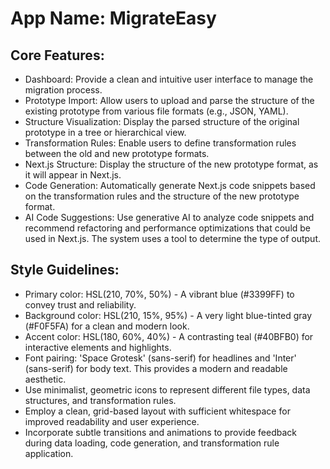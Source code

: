 # **App Name**: MigrateEasy

## Core Features:

- Dashboard: Provide a clean and intuitive user interface to manage the migration process.
- Prototype Import: Allow users to upload and parse the structure of the existing prototype from various file formats (e.g., JSON, YAML).
- Structure Visualization: Display the parsed structure of the original prototype in a tree or hierarchical view.
- Transformation Rules: Enable users to define transformation rules between the old and new prototype formats.
- Next.js Structure: Display the structure of the new prototype format, as it will appear in Next.js.
- Code Generation: Automatically generate Next.js code snippets based on the transformation rules and the structure of the new prototype format.
- AI Code Suggestions: Use generative AI to analyze code snippets and recommend refactoring and performance optimizations that could be used in Next.js. The system uses a tool to determine the type of output.

## Style Guidelines:

- Primary color: HSL(210, 70%, 50%) - A vibrant blue (#3399FF) to convey trust and reliability.
- Background color: HSL(210, 15%, 95%) - A very light blue-tinted gray (#F0F5FA) for a clean and modern look.
- Accent color: HSL(180, 60%, 40%) - A contrasting teal (#40BFB0) for interactive elements and highlights.
- Font pairing: 'Space Grotesk' (sans-serif) for headlines and 'Inter' (sans-serif) for body text. This provides a modern and readable aesthetic.
- Use minimalist, geometric icons to represent different file types, data structures, and transformation rules.
- Employ a clean, grid-based layout with sufficient whitespace for improved readability and user experience.
- Incorporate subtle transitions and animations to provide feedback during data loading, code generation, and transformation rule application.